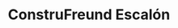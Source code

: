 ---
title: "ConstruFreund Escalón"
url: /san-salvador/construfreund-escalon/
shop: hágalo usted mismo
---